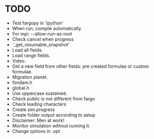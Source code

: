 TODO
====

- Test fargopy in 'ipython'
- When run, compile automatically 
- For mpi: --allow-run-as-root
- Check cancel when progress
- '_get_resumable_snapshot'
- Load all fields.
- Load range fields.
- Video.
- Get a new field from other fields: pre created formulae or custom formulae.
- Migration planet.
- fondam.h
- global.h
- Use uppercase sustained.
- Check public is not different from fargo 
- Check leading characters
- Create sim.progress
- Create folder output according to setup
- Disclaimer: Men at work!
- Monitor simulation without running it.
- Change options in .opt
